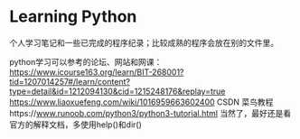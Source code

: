 # Learning Python
个人学习笔记和一些已完成的程序纪录；比较成熟的程序会放在别的文件里。

python学习可以参考的论坛、网站和网课：
https://www.icourse163.org/learn/BIT-268001?tid=1207014257#/learn/content?type=detail&id=1212094130&cid=1215248176&replay=true
https://www.liaoxuefeng.com/wiki/1016959663602400
CSDN
菜鸟教程https://www.runoob.com/python3/python3-tutorial.html
当然了，最好还是看官方的解释文档，多使用help()和dir()